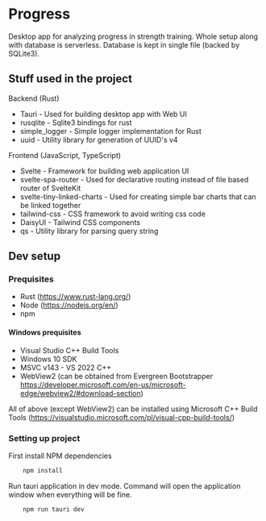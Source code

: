 # Progress

Desktop app for analyzing progress in strength training. Whole setup along with database is serverless. Database is kept in single file (backed by SQLite3).

## Stuff used in the project

Backend (Rust)
- Tauri - Used for building desktop app with Web UI
- rusqlite - Sqlite3 bindings for rust
- simple_logger - Simple logger implementation for Rust
- uuid - Utility library for generation of UUID's v4

Frontend (JavaScript, TypeScript)
- Svelte - Framework for building web application UI
- svelte-spa-router - Used for declarative routing instead of file based router of SvelteKit
- svelte-tiny-linked-charts - Used for creating simple bar charts that can be linked together
- tailwind-css - CSS framework to avoid writing css code
- DaisyUI - Tailwind CSS components
- qs - Utility library for parsing query string

## Dev setup

### Prequisites

- Rust (https://www.rust-lang.org/)
- Node (https://nodejs.org/en/)
- npm 

#### Windows prequisites

- Visual Studio C++ Build Tools
- Windows 10 SDK
- MSVC v143 - VS 2022 C++
- WebView2 (can be obtained from Evergreen Bootstrapper https://developer.microsoft.com/en-us/microsoft-edge/webview2/#download-section)

All of above (except WebView2) can be installed using Microsoft C++ Build Tools (https://visualstudio.microsoft.com/pl/visual-cpp-build-tools/)

### Setting up project

First install NPM dependencies

```bash
    npm install
```

Run tauri application in dev mode. Command will open the application window when everything will be fine.

```
    npm run tauri dev
```
